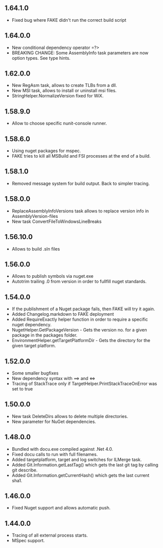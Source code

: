 ## 1.64.1.0

* Fixed bug where FAKE didn't run the correct build script

## 1.64.0.0

* New conditional dependency operator =?>
* BREAKING CHANGE: Some AssemblyInfo task parameters are now option types. See type hints.

## 1.62.0.0

* New RegAsm task, allows to create TLBs from a dll.
* New MSI task, allows to install or uninstall msi files.
* StringHelper.NormalizeVersion fixed for WiX.

## 1.58.9.0

* Allow to choose specific nunit-console runner.

## 1.58.6.0

* Using nuget packages for mspec.
* FAKE tries to kill all MSBuild and FSI processes at the end of a build.

## 1.58.1.0

* Removed message system for build output. Back to simpler tracing.

## 1.58.0.0

* ReplaceAssemblyInfoVersions task allows to replace version info in AssemblyVersion-files
* New task ConvertFileToWindowsLineBreaks

## 1.56.10.0

* Allows to build .sln files

## 1.56.0.0

* Allows to publish symbols via nuget.exe
* Autotrim trailing .0 from version in order to fullfill nuget standards.

## 1.54.0.0

* If the publishment of a Nuget package fails, then FAKE will try it again.
* Added Changelog.markdown to FAKE deployment
* Added RequireExactly helper function in order to require a specific nuget dependency.
* NugetHelper.GetPackageVersion - Gets the version no. for a given package in the packages folder.
* EnvironmentHelper.getTargetPlatformDir - Gets the directory for the given target platform.

## 1.52.0.0

* Some smaller bugfixes
* New dependency syntax with ==> and <=>
* Tracing of StackTrace only if TargetHelper.PrintStackTraceOnError was set to true

## 1.50.0.0

* New task DeleteDirs allows to delete multiple directories.
* New parameter for NuGet dependencies.

## 1.48.0.0

* Bundled with docu.exe compiled against .Net 4.0.
* Fixed docu calls to run with full filenames.
* Added targetplatform, target and log switches for ILMerge task.
* Added Git.Information.getLastTag() which gets the last git tag by calling git describe.
* Added Git.Information.getCurrentHash() which gets the last current sha1.

## 1.46.0.0

* Fixed Nuget support and allows automatic push.

## 1.44.0.0

* Tracing of all external process starts.
* MSpec support.
